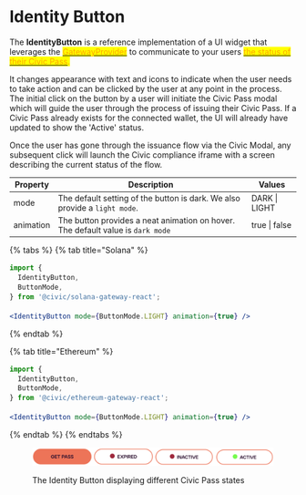 # Identity Button

The **IdentityButton** is a reference implementation of a UI widget that leverages the [<mark style="color:orange;">GatewayProvider</mark>](gateway-provider/) to communicate to your users <mark style="color:orange;"></mark> [<mark style="color:orange;">the status of their Civic Pass</mark>](gateway-provider/gateway-status.md)<mark style="color:orange;">.</mark>

It changes appearance with text and icons to indicate when the user needs to take action and can be clicked by the user at any point in the process. The initial click on the button by a user will initiate the Civic Pass modal which will guide the user through the process of issuing their Civic Pass. If a Civic Pass already exists for the connected wallet, the UI will already have updated to show the 'Active' status.

Once the user has gone through the issuance flow via the Civic Modal, any subsequent click will launch the Civic compliance iframe with a screen describing the current status of the flow.

| **Property** | **Description**                                                                 | **Values**    |
| ------------ | ------------------------------------------------------------------------------- | ------------- |
| mode         | The default setting of the button is dark. We also provide a `light mode`.      | DARK \| LIGHT |
| animation    | The button provides a neat animation on hover. The default value is `dark mode` | true \| false |

{% tabs %}
{% tab title="Solana" %}
```jsx
import {
  IdentityButton,
  ButtonMode,
} from '@civic/solana-gateway-react';

<IdentityButton mode={ButtonMode.LIGHT} animation={true} />
```
{% endtab %}

{% tab title="Ethereum" %}
```jsx
import {
  IdentityButton,
  ButtonMode,
} from '@civic/ethereum-gateway-react';

<IdentityButton mode={ButtonMode.LIGHT} animation={true} />
```
{% endtab %}
{% endtabs %}

<figure><img src="../../../../.gitbook/assets/image (25).png" alt=""><figcaption><p>The Identity Button displaying different Civic Pass states</p></figcaption></figure>

<mark style="color:red;"></mark>


